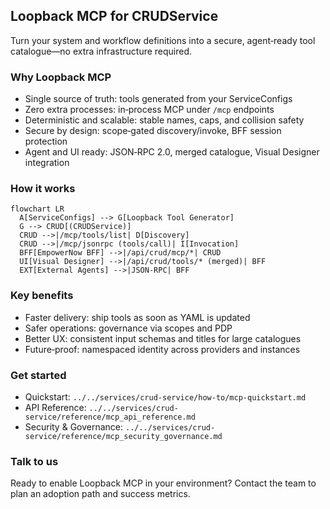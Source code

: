 ## Loopback MCP for CRUDService

Turn your system and workflow definitions into a secure, agent‑ready tool catalogue—no extra infrastructure required.

### Why Loopback MCP
- Single source of truth: tools generated from your ServiceConfigs
- Zero extra processes: in‑process MCP under `/mcp` endpoints
- Deterministic and scalable: stable names, caps, and collision safety
- Secure by design: scope‑gated discovery/invoke, BFF session protection
- Agent and UI ready: JSON‑RPC 2.0, merged catalogue, Visual Designer integration

### How it works
```mermaid
flowchart LR
  A[ServiceConfigs] --> G[Loopback Tool Generator]
  G --> CRUD[(CRUDService)]
  CRUD -->|/mcp/tools/list| D[Discovery]
  CRUD -->|/mcp/jsonrpc (tools/call)| I[Invocation]
  BFF[EmpowerNow BFF] -->|/api/crud/mcp/*| CRUD
  UI[Visual Designer] -->|/api/crud/tools/* (merged)| BFF
  EXT[External Agents] -->|JSON-RPC| BFF
```

### Key benefits
- Faster delivery: ship tools as soon as YAML is updated
- Safer operations: governance via scopes and PDP
- Better UX: consistent input schemas and titles for large catalogues
- Future‑proof: namespaced identity across providers and instances

### Get started
- Quickstart: `../../services/crud-service/how-to/mcp-quickstart.md`
- API Reference: `../../services/crud-service/reference/mcp_api_reference.md`
- Security & Governance: `../../services/crud-service/reference/mcp_security_governance.md`

### Talk to us
Ready to enable Loopback MCP in your environment? Contact the team to plan an adoption path and success metrics.


